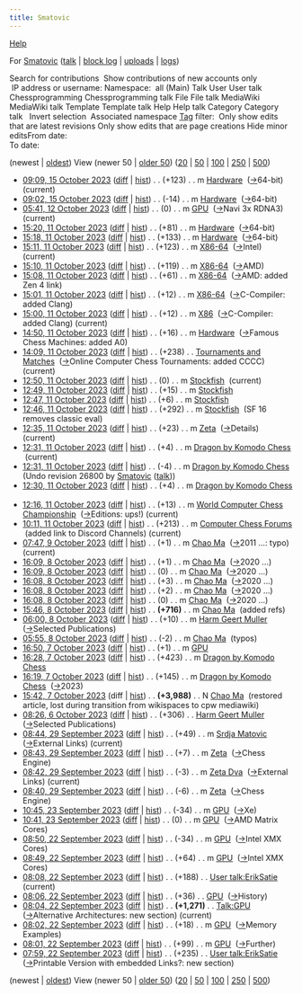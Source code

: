 ```yaml
---
title: Smatovic
---
```

[Help](/www.mediawiki.org/wiki/Special:MyLanguage/Help:User_contributions)





For [Smatovic](User:Smatovic "User:Smatovic") ([talk](User_talk:Smatovic "User talk:Smatovic") | [block log](index.php?title=Special:Log/block&page=User%3ASmatovic "Special:Log/block") | [uploads](Special:ListFiles/Smatovic "Special:ListFiles/Smatovic") | [logs](Special:Log/Smatovic "Special:Log/Smatovic"))


 


Search for contributions
 Show contributions of new accounts only  
 IP address or username:  Namespace: 
all
(Main)
Talk
User
User talk
Chessprogramming
Chessprogramming talk
File
File talk
MediaWiki
MediaWiki talk
Template
Template talk
Help
Help talk
Category
Category talk
  Invert selection  Associated namespace [Tag](Special:Tags "Special:Tags") filter:  Only show edits that are latest revisions Only show edits that are page creations Hide minor editsFrom date:   
To date: 

(newest | [oldest](index.php?title=Special:Contributions/Smatovic&dir=prev&target=Smatovic "Special:Contributions/Smatovic")) View (newer 50 | [older 50](index.php?title=Special:Contributions/Smatovic&offset=20230922055936&target=Smatovic "Special:Contributions/Smatovic")) ([20](index.php?title=Special:Contributions/Smatovic&offset=&limit=20&target=Smatovic "Special:Contributions/Smatovic") | [50](index.php?title=Special:Contributions/Smatovic&offset=&limit=50&target=Smatovic "Special:Contributions/Smatovic") | [100](index.php?title=Special:Contributions/Smatovic&offset=&limit=100&target=Smatovic "Special:Contributions/Smatovic") | [250](index.php?title=Special:Contributions/Smatovic&offset=&limit=250&target=Smatovic "Special:Contributions/Smatovic") | [500](index.php?title=Special:Contributions/Smatovic&offset=&limit=500&target=Smatovic "Special:Contributions/Smatovic"))

* [09:09, 15 October 2023](index.php?title=Hardware&oldid=26820 "Hardware")
([diff](index.php?title=Hardware&diff=prev&oldid=26820 "Hardware") | [hist](index.php?title=Hardware&action=history "Hardware")) . . (+123)‎ . . m
[Hardware](Hardware "Hardware")
‎ ([→](Hardware#64-bit "Hardware")‎64-bit)
(current)
* [09:02, 15 October 2023](index.php?title=Hardware&oldid=26819 "Hardware")
([diff](index.php?title=Hardware&diff=prev&oldid=26819 "Hardware") | [hist](index.php?title=Hardware&action=history "Hardware")) . . (-14)‎ . . m
[Hardware](Hardware "Hardware")
‎ ([→](Hardware#64-bit "Hardware")‎64-bit)
* [05:41, 12 October 2023](index.php?title=GPU&oldid=26818 "GPU")
([diff](index.php?title=GPU&diff=prev&oldid=26818 "GPU") | [hist](index.php?title=GPU&action=history "GPU")) . . (0)‎ . . m
[GPU](GPU "GPU")
‎ ([→](GPU#Navi_3x_RDNA3 "GPU")‎Navi 3x RDNA3)
(current)
* [15:20, 11 October 2023](index.php?title=Hardware&oldid=26817 "Hardware")
([diff](index.php?title=Hardware&diff=prev&oldid=26817 "Hardware") | [hist](index.php?title=Hardware&action=history "Hardware")) . . (+81)‎ . . m
[Hardware](Hardware "Hardware")
‎ ([→](Hardware#64-bit "Hardware")‎64-bit)
* [15:18, 11 October 2023](index.php?title=Hardware&oldid=26816 "Hardware")
([diff](index.php?title=Hardware&diff=prev&oldid=26816 "Hardware") | [hist](index.php?title=Hardware&action=history "Hardware")) . . (+133)‎ . . m
[Hardware](Hardware "Hardware")
‎ ([→](Hardware#64-bit "Hardware")‎64-bit)
* [15:11, 11 October 2023](index.php?title=X86-64&oldid=26815 "X86-64")
([diff](index.php?title=X86-64&diff=prev&oldid=26815 "X86-64") | [hist](index.php?title=X86-64&action=history "X86-64")) . . (+123)‎ . . m
[X86-64](X86-64 "X86-64")
‎ ([→](X86-64#Intel "X86-64")‎Intel)
(current)
* [15:10, 11 October 2023](index.php?title=X86-64&oldid=26814 "X86-64")
([diff](index.php?title=X86-64&diff=prev&oldid=26814 "X86-64") | [hist](index.php?title=X86-64&action=history "X86-64")) . . (+119)‎ . . m
[X86-64](X86-64 "X86-64")
‎ ([→](X86-64#AMD "X86-64")‎AMD)
* [15:08, 11 October 2023](index.php?title=X86-64&oldid=26813 "X86-64")
([diff](index.php?title=X86-64&diff=prev&oldid=26813 "X86-64") | [hist](index.php?title=X86-64&action=history "X86-64")) . . (+61)‎ . . m
[X86-64](X86-64 "X86-64")
‎ ([→](X86-64#AMD "X86-64")‎AMD:  added Zen 4 link)
* [15:01, 11 October 2023](index.php?title=X86-64&oldid=26812 "X86-64")
([diff](index.php?title=X86-64&diff=prev&oldid=26812 "X86-64") | [hist](index.php?title=X86-64&action=history "X86-64")) . . (+12)‎ . . m
[X86-64](X86-64 "X86-64")
‎ ([→](X86-64#C-Compiler "X86-64")‎C-Compiler:  added Clang)
* [15:00, 11 October 2023](index.php?title=X86&oldid=26811 "X86")
([diff](index.php?title=X86&diff=prev&oldid=26811 "X86") | [hist](index.php?title=X86&action=history "X86")) . . (+12)‎ . . m
[X86](X86 "X86")
‎ ([→](X86#C-Compiler "X86")‎C-Compiler:  added Clang)
(current)
* [14:50, 11 October 2023](index.php?title=Hardware&oldid=26810 "Hardware")
([diff](index.php?title=Hardware&diff=prev&oldid=26810 "Hardware") | [hist](index.php?title=Hardware&action=history "Hardware")) . . (+16)‎ . . m
[Hardware](Hardware "Hardware")
‎ ([→](Hardware#Famous_Chess_Machines "Hardware")‎Famous Chess Machines:  added A0)
* [14:09, 11 October 2023](index.php?title=Tournaments_and_Matches&oldid=26809 "Tournaments and Matches")
([diff](index.php?title=Tournaments_and_Matches&diff=prev&oldid=26809 "Tournaments and Matches") | [hist](index.php?title=Tournaments_and_Matches&action=history "Tournaments and Matches")) . . (+238)‎ . .
[Tournaments and Matches](Tournaments_and_Matches "Tournaments and Matches")
‎ ([→](Tournaments_and_Matches#Online_Computer_Chess_Tournaments "Tournaments and Matches")‎Online Computer Chess Tournaments:  added CCCC)
(current)
* [12:50, 11 October 2023](index.php?title=Stockfish&oldid=26808 "Stockfish")
([diff](index.php?title=Stockfish&diff=prev&oldid=26808 "Stockfish") | [hist](index.php?title=Stockfish&action=history "Stockfish")) . . (0)‎ . . m
[Stockfish](Stockfish "Stockfish")
‎
(current)
* [12:49, 11 October 2023](index.php?title=Stockfish&oldid=26807 "Stockfish")
([diff](index.php?title=Stockfish&diff=prev&oldid=26807 "Stockfish") | [hist](index.php?title=Stockfish&action=history "Stockfish")) . . (+15)‎ . . m
[Stockfish](Stockfish "Stockfish")
‎
* [12:47, 11 October 2023](index.php?title=Stockfish&oldid=26806 "Stockfish")
([diff](index.php?title=Stockfish&diff=prev&oldid=26806 "Stockfish") | [hist](index.php?title=Stockfish&action=history "Stockfish")) . . (+6)‎ . . m
[Stockfish](Stockfish "Stockfish")
‎
* [12:46, 11 October 2023](index.php?title=Stockfish&oldid=26805 "Stockfish")
([diff](index.php?title=Stockfish&diff=prev&oldid=26805 "Stockfish") | [hist](index.php?title=Stockfish&action=history "Stockfish")) . . (+292)‎ . . m
[Stockfish](Stockfish "Stockfish")
‎ (SF 16 removes classic eval)
* [12:35, 11 October 2023](index.php?title=Zeta&oldid=26803 "Zeta")
([diff](index.php?title=Zeta&diff=prev&oldid=26803 "Zeta") | [hist](index.php?title=Zeta&action=history "Zeta")) . . (+23)‎ . . m
[Zeta](Zeta "Zeta")
‎ ([→](Zeta#Details "Zeta")‎Details)
(current)
* [12:31, 11 October 2023](index.php?title=Dragon_by_Komodo_Chess&oldid=26802 "Dragon by Komodo Chess")
([diff](index.php?title=Dragon_by_Komodo_Chess&diff=prev&oldid=26802 "Dragon by Komodo Chess") | [hist](index.php?title=Dragon_by_Komodo_Chess&action=history "Dragon by Komodo Chess")) . . (+4)‎ . . m
[Dragon by Komodo Chess](Dragon_by_Komodo_Chess "Dragon by Komodo Chess")
‎
(current)
* [12:31, 11 October 2023](index.php?title=Dragon_by_Komodo_Chess&oldid=26801 "Dragon by Komodo Chess")
([diff](index.php?title=Dragon_by_Komodo_Chess&diff=prev&oldid=26801 "Dragon by Komodo Chess") | [hist](index.php?title=Dragon_by_Komodo_Chess&action=history "Dragon by Komodo Chess")) . . (-4)‎ . . m
[Dragon by Komodo Chess](Dragon_by_Komodo_Chess "Dragon by Komodo Chess")
‎ (Undo revision 26800 by [Smatovic](Special:Contributions/Smatovic "Special:Contributions/Smatovic") ([talk](User_talk:Smatovic "User talk:Smatovic")))
* [12:30, 11 October 2023](index.php?title=Dragon_by_Komodo_Chess&oldid=26800 "Dragon by Komodo Chess")
([diff](index.php?title=Dragon_by_Komodo_Chess&diff=prev&oldid=26800 "Dragon by Komodo Chess") | [hist](index.php?title=Dragon_by_Komodo_Chess&action=history "Dragon by Komodo Chess")) . . (+4)‎ . . m
[Dragon by Komodo Chess](Dragon_by_Komodo_Chess "Dragon by Komodo Chess")
‎
* [12:16, 11 October 2023](index.php?title=World_Computer_Chess_Championship&oldid=26798 "World Computer Chess Championship")
([diff](index.php?title=World_Computer_Chess_Championship&diff=prev&oldid=26798 "World Computer Chess Championship") | [hist](index.php?title=World_Computer_Chess_Championship&action=history "World Computer Chess Championship")) . . (+13)‎ . . m
[World Computer Chess Championship](World_Computer_Chess_Championship "World Computer Chess Championship")
‎ ([→](World_Computer_Chess_Championship#Editions "World Computer Chess Championship")‎Editions:  ups!)
(current)
* [10:11, 11 October 2023](index.php?title=Computer_Chess_Forums&oldid=26797 "Computer Chess Forums")
([diff](index.php?title=Computer_Chess_Forums&diff=prev&oldid=26797 "Computer Chess Forums") | [hist](index.php?title=Computer_Chess_Forums&action=history "Computer Chess Forums")) . . (+213)‎ . . m
[Computer Chess Forums](Computer_Chess_Forums "Computer Chess Forums")
‎ (added link to Discord Channels)
(current)
* [07:47, 9 October 2023](index.php?title=Chao_Ma&oldid=26796 "Chao Ma")
([diff](index.php?title=Chao_Ma&diff=prev&oldid=26796 "Chao Ma") | [hist](index.php?title=Chao_Ma&action=history "Chao Ma")) . . (+1)‎ . . m
[Chao Ma](Chao_Ma "Chao Ma")
‎ ([→](Chao_Ma#2011_... "Chao Ma")‎2011 ...:  typo)
(current)
* [16:09, 8 October 2023](index.php?title=Chao_Ma&oldid=26795 "Chao Ma")
([diff](index.php?title=Chao_Ma&diff=prev&oldid=26795 "Chao Ma") | [hist](index.php?title=Chao_Ma&action=history "Chao Ma")) . . (+1)‎ . . m
[Chao Ma](Chao_Ma "Chao Ma")
‎ ([→](Chao_Ma#2020_... "Chao Ma")‎2020 ...)
* [16:09, 8 October 2023](index.php?title=Chao_Ma&oldid=26794 "Chao Ma")
([diff](index.php?title=Chao_Ma&diff=prev&oldid=26794 "Chao Ma") | [hist](index.php?title=Chao_Ma&action=history "Chao Ma")) . . (0)‎ . . m
[Chao Ma](Chao_Ma "Chao Ma")
‎ ([→](Chao_Ma#2020_... "Chao Ma")‎2020 ...)
* [16:08, 8 October 2023](index.php?title=Chao_Ma&oldid=26793 "Chao Ma")
([diff](index.php?title=Chao_Ma&diff=prev&oldid=26793 "Chao Ma") | [hist](index.php?title=Chao_Ma&action=history "Chao Ma")) . . (+3)‎ . . m
[Chao Ma](Chao_Ma "Chao Ma")
‎ ([→](Chao_Ma#2020_... "Chao Ma")‎2020 ...)
* [16:08, 8 October 2023](index.php?title=Chao_Ma&oldid=26792 "Chao Ma")
([diff](index.php?title=Chao_Ma&diff=prev&oldid=26792 "Chao Ma") | [hist](index.php?title=Chao_Ma&action=history "Chao Ma")) . . (+2)‎ . . m
[Chao Ma](Chao_Ma "Chao Ma")
‎ ([→](Chao_Ma#2020_... "Chao Ma")‎2020 ...)
* [16:08, 8 October 2023](index.php?title=Chao_Ma&oldid=26791 "Chao Ma")
([diff](index.php?title=Chao_Ma&diff=prev&oldid=26791 "Chao Ma") | [hist](index.php?title=Chao_Ma&action=history "Chao Ma")) . . (0)‎ . . m
[Chao Ma](Chao_Ma "Chao Ma")
‎ ([→](Chao_Ma#2020_... "Chao Ma")‎2020 ...)
* [15:46, 8 October 2023](index.php?title=Chao_Ma&oldid=26790 "Chao Ma")
([diff](index.php?title=Chao_Ma&diff=prev&oldid=26790 "Chao Ma") | [hist](index.php?title=Chao_Ma&action=history "Chao Ma")) . . **(+716)**‎ . . m
[Chao Ma](Chao_Ma "Chao Ma")
‎ (added refs)
* [06:00, 8 October 2023](index.php?title=Harm_Geert_Muller&oldid=26789 "Harm Geert Muller")
([diff](index.php?title=Harm_Geert_Muller&diff=prev&oldid=26789 "Harm Geert Muller") | [hist](index.php?title=Harm_Geert_Muller&action=history "Harm Geert Muller")) . . (+10)‎ . . m
[Harm Geert Muller](Harm_Geert_Muller "Harm Geert Muller")
‎ ([→](Harm_Geert_Muller#Selected_Publications "Harm Geert Muller")‎Selected Publications)
* [05:55, 8 October 2023](index.php?title=Chao_Ma&oldid=26788 "Chao Ma")
([diff](index.php?title=Chao_Ma&diff=prev&oldid=26788 "Chao Ma") | [hist](index.php?title=Chao_Ma&action=history "Chao Ma")) . . (-2)‎ . . m
[Chao Ma](Chao_Ma "Chao Ma")
‎ (typos)
* [16:50, 7 October 2023](index.php?title=GPU&oldid=26787 "GPU")
([diff](index.php?title=GPU&diff=prev&oldid=26787 "GPU") | [hist](index.php?title=GPU&action=history "GPU")) . . (+1)‎ . . m
[GPU](GPU "GPU")
‎
* [16:28, 7 October 2023](index.php?title=Dragon_by_Komodo_Chess&oldid=26786 "Dragon by Komodo Chess")
([diff](index.php?title=Dragon_by_Komodo_Chess&diff=prev&oldid=26786 "Dragon by Komodo Chess") | [hist](index.php?title=Dragon_by_Komodo_Chess&action=history "Dragon by Komodo Chess")) . . (+423)‎ . . m
[Dragon by Komodo Chess](Dragon_by_Komodo_Chess "Dragon by Komodo Chess")
‎
* [16:19, 7 October 2023](index.php?title=Dragon_by_Komodo_Chess&oldid=26785 "Dragon by Komodo Chess")
([diff](index.php?title=Dragon_by_Komodo_Chess&diff=prev&oldid=26785 "Dragon by Komodo Chess") | [hist](index.php?title=Dragon_by_Komodo_Chess&action=history "Dragon by Komodo Chess")) . . (+145)‎ . . m
[Dragon by Komodo Chess](Dragon_by_Komodo_Chess "Dragon by Komodo Chess")
‎ ([→](Dragon_by_Komodo_Chess#2023 "Dragon by Komodo Chess")‎2023)
* [15:42, 7 October 2023](index.php?title=Chao_Ma&oldid=26784 "Chao Ma")
(diff | [hist](index.php?title=Chao_Ma&action=history "Chao Ma")) . . **(+3,988)**‎ . . N
[Chao Ma](Chao_Ma "Chao Ma")
‎ (restored article, lost during transition from wikispaces to cpw mediawiki)
* [08:26, 6 October 2023](index.php?title=Harm_Geert_Muller&oldid=26783 "Harm Geert Muller")
([diff](index.php?title=Harm_Geert_Muller&diff=prev&oldid=26783 "Harm Geert Muller") | [hist](index.php?title=Harm_Geert_Muller&action=history "Harm Geert Muller")) . . (+306)‎ . .
[Harm Geert Muller](Harm_Geert_Muller "Harm Geert Muller")
‎ ([→](Harm_Geert_Muller#Selected_Publications "Harm Geert Muller")‎Selected Publications)
* [08:44, 29 September 2023](index.php?title=Srdja_Matovic&oldid=26782 "Srdja Matovic")
([diff](index.php?title=Srdja_Matovic&diff=prev&oldid=26782 "Srdja Matovic") | [hist](index.php?title=Srdja_Matovic&action=history "Srdja Matovic")) . . (+49)‎ . . m
[Srdja Matovic](Srdja_Matovic "Srdja Matovic")
‎ ([→](Srdja_Matovic#External_Links "Srdja Matovic")‎External Links)
(current)
* [08:43, 29 September 2023](index.php?title=Zeta&oldid=26781 "Zeta")
([diff](index.php?title=Zeta&diff=prev&oldid=26781 "Zeta") | [hist](index.php?title=Zeta&action=history "Zeta")) . . (+7)‎ . . m
[Zeta](Zeta "Zeta")
‎ ([→](Zeta#Chess_Engine "Zeta")‎Chess Engine)
* [08:42, 29 September 2023](index.php?title=Zeta_Dva&oldid=26780 "Zeta Dva")
([diff](index.php?title=Zeta_Dva&diff=prev&oldid=26780 "Zeta Dva") | [hist](index.php?title=Zeta_Dva&action=history "Zeta Dva")) . . (-3)‎ . . m
[Zeta Dva](Zeta_Dva "Zeta Dva")
‎ ([→](Zeta_Dva#External_Links "Zeta Dva")‎External Links)
(current)
* [08:40, 29 September 2023](index.php?title=Zeta&oldid=26779 "Zeta")
([diff](index.php?title=Zeta&diff=prev&oldid=26779 "Zeta") | [hist](index.php?title=Zeta&action=history "Zeta")) . . (-6)‎ . . m
[Zeta](Zeta "Zeta")
‎ ([→](Zeta#Chess_Engine "Zeta")‎Chess Engine)
* [10:45, 23 September 2023](index.php?title=GPU&oldid=26777 "GPU")
([diff](index.php?title=GPU&diff=prev&oldid=26777 "GPU") | [hist](index.php?title=GPU&action=history "GPU")) . . (-34)‎ . . m
[GPU](GPU "GPU")
‎ ([→](GPU#Xe "GPU")‎Xe)
* [10:41, 23 September 2023](index.php?title=GPU&oldid=26776 "GPU")
([diff](index.php?title=GPU&diff=prev&oldid=26776 "GPU") | [hist](index.php?title=GPU&action=history "GPU")) . . (0)‎ . . m
[GPU](GPU "GPU")
‎ ([→](GPU#AMD_Matrix_Cores "GPU")‎AMD Matrix Cores)
* [08:50, 22 September 2023](index.php?title=GPU&oldid=26775 "GPU")
([diff](index.php?title=GPU&diff=prev&oldid=26775 "GPU") | [hist](index.php?title=GPU&action=history "GPU")) . . (-34)‎ . . m
[GPU](GPU "GPU")
‎ ([→](GPU#Intel_XMX_Cores "GPU")‎Intel XMX Cores)
* [08:49, 22 September 2023](index.php?title=GPU&oldid=26774 "GPU")
([diff](index.php?title=GPU&diff=prev&oldid=26774 "GPU") | [hist](index.php?title=GPU&action=history "GPU")) . . (+64)‎ . . m
[GPU](GPU "GPU")
‎ ([→](GPU#Intel_XMX_Cores "GPU")‎Intel XMX Cores)
* [08:08, 22 September 2023](index.php?title=User_talk:ErikSatie&oldid=26773 "User talk:ErikSatie")
([diff](index.php?title=User_talk:ErikSatie&diff=prev&oldid=26773 "User talk:ErikSatie") | [hist](index.php?title=User_talk:ErikSatie&action=history "User talk:ErikSatie")) . . (+188)‎ . .
[User talk:ErikSatie](User_talk:ErikSatie "User talk:ErikSatie")
‎
(current)
* [08:06, 22 September 2023](index.php?title=GPU&oldid=26772 "GPU")
([diff](index.php?title=GPU&diff=prev&oldid=26772 "GPU") | [hist](index.php?title=GPU&action=history "GPU")) . . (+36)‎ . .
[GPU](GPU "GPU")
‎ ([→](GPU#History "GPU")‎History)
* [08:04, 22 September 2023](index.php?title=Talk:GPU&oldid=26771 "Talk:GPU")
([diff](index.php?title=Talk:GPU&diff=prev&oldid=26771 "Talk:GPU") | [hist](index.php?title=Talk:GPU&action=history "Talk:GPU")) . . **(+1,271)**‎ . .
[Talk:GPU](Talk:GPU "Talk:GPU")
‎ ([→](Talk:GPU#Alternative_Architectures "Talk:GPU")‎Alternative Architectures:  new section)
(current)
* [08:02, 22 September 2023](index.php?title=GPU&oldid=26770 "GPU")
([diff](index.php?title=GPU&diff=prev&oldid=26770 "GPU") | [hist](index.php?title=GPU&action=history "GPU")) . . (+18)‎ . . m
[GPU](GPU "GPU")
‎ ([→](GPU#Memory_Examples "GPU")‎Memory Examples)
* [08:01, 22 September 2023](index.php?title=GPU&oldid=26769 "GPU")
([diff](index.php?title=GPU&diff=prev&oldid=26769 "GPU") | [hist](index.php?title=GPU&action=history "GPU")) . . (+99)‎ . . m
[GPU](GPU "GPU")
‎ ([→](GPU#Further "GPU")‎Further)
* [07:59, 22 September 2023](index.php?title=User_talk:ErikSatie&oldid=26768 "User talk:ErikSatie")
([diff](index.php?title=User_talk:ErikSatie&diff=prev&oldid=26768 "User talk:ErikSatie") | [hist](index.php?title=User_talk:ErikSatie&action=history "User talk:ErikSatie")) . . (+235)‎ . .
[User talk:ErikSatie](User_talk:ErikSatie "User talk:ErikSatie")
‎ ([→](User_talk:ErikSatie#Printable_Version_with_embedded_Links.3F "User talk:ErikSatie")‎Printable Version with embedded Links?:  new section)


(newest | [oldest](index.php?title=Special:Contributions/Smatovic&dir=prev&target=Smatovic "Special:Contributions/Smatovic")) View (newer 50 | [older 50](index.php?title=Special:Contributions/Smatovic&offset=20230922055936&target=Smatovic "Special:Contributions/Smatovic")) ([20](index.php?title=Special:Contributions/Smatovic&offset=&limit=20&target=Smatovic "Special:Contributions/Smatovic") | [50](index.php?title=Special:Contributions/Smatovic&offset=&limit=50&target=Smatovic "Special:Contributions/Smatovic") | [100](index.php?title=Special:Contributions/Smatovic&offset=&limit=100&target=Smatovic "Special:Contributions/Smatovic") | [250](index.php?title=Special:Contributions/Smatovic&offset=&limit=250&target=Smatovic "Special:Contributions/Smatovic") | [500](index.php?title=Special:Contributions/Smatovic&offset=&limit=500&target=Smatovic "Special:Contributions/Smatovic"))

 
